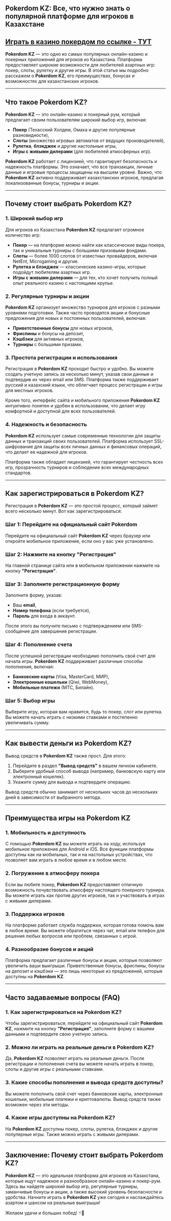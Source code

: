 ## Pokerdom KZ: Все, что нужно знать о популярной платформе для игроков в Казахстане

## [**Играть в казино покердом по ссылке - ТУТ**](https://brandplay.link/FwVc4f)

**Pokerdom KZ** — это одно из самых популярных онлайн-казино и покерных приложений для игроков из Казахстана. Платформа предоставляет широкие возможности для любителей азартных игр: покер, слоты, рулетку и другие игры. В этой статье мы подробно расскажем о **Pokerdom KZ**, его преимуществах, бонусах и возможностях для казахстанских игроков.

***

## Что такое Pokerdom KZ?

**Pokerdom KZ** — это онлайн-казино и покерный рум, который предлагает своим пользователям широкий выбор игр, включая:

* **Покер** (Техасский Холдем, Омаха и другие популярные разновидности),
* **Слоты** (множество игровых автоматов от ведущих производителей),
* **Рулетка**, **блэкджек** и другие настольные игры,
* **Игры с живыми дилерами** (для любителей атмосферных игр).

**Pokerdom KZ** работает с лицензией, что гарантирует безопасность и надежность платформы. Это означает, что все транзакции, личные данные и игровые процессы защищены на высшем уровне. Важно, что **Pokerdom KZ** активно поддерживает казахстанских игроков, предлагая локализованные бонусы, турниры и акции.

***

## Почему стоит выбрать Pokerdom KZ?

### 1. **Широкий выбор игр**

Для игроков из Казахстана **Pokerdom KZ** предлагает огромное количество игр:

* **Покер** — на платформе можно найти как классические виды покера, так и уникальные турниры с большими призовыми фондами.
* **Слоты** — более 1000 слотов от известных провайдеров, включая NetEnt, Microgaming и другие.
* **Рулетка и блэкджек** — классические казино-игры, которые подойдут любителям азартных игр.
* **Игры с живыми дилерами** — для тех, кто хочет получить полный опыт реального казино с настоящими крупье.

### 2. **Регулярные турниры и акции**

**Pokerdom KZ** организует множество турниров для игроков с разными уровнями подготовки. Также часто проводятся акции и бонусные предложения для новых и постоянных пользователей, включая:

* **Приветственные бонусы** для новых игроков,
* **Фриспины** и бонусы на депозит,
* **Кэшбэки** для активных игроков,
* **Турниры** с большими призами.

### 3. **Простота регистрации и использования**

Регистрация в **Pokerdom KZ** проходит быстро и удобно. Вы можете создать учетную запись за несколько минут, указав свои данные и подтвердив их через email или SMS. Платформа также поддерживает русский и казахский языки, что облегчает процесс регистрации и игры для местных игроков.

Кроме того, интерфейс сайта и мобильного приложения **Pokerdom KZ** интуитивно понятен и удобен в использовании, что делает игру комфортной и доступной для всех пользователей.

### 4. **Надежность и безопасность**

**Pokerdom KZ** использует самые современные технологии для защиты данных и транзакций своих пользователей. Платформа использует SSL-шифрование для защиты всех личных данных и финансовых операций, что делает ее надежной для игроков.

Платформа также обладает лицензией, что гарантирует честность всех игр, прозрачность турниров и соблюдение всех международных стандартов.

***

## Как зарегистрироваться в Pokerdom KZ?

Регистрация в **Pokerdom KZ** — это простой процесс, который займет всего несколько минут. Вот как зарегистрироваться:

### Шаг 1: Перейдите на официальный сайт Pokerdom

Перейдите на официальный сайт **Pokerdom KZ** через браузер или откройте мобильное приложение, если оно у вас уже установлено.

### Шаг 2: Нажмите на кнопку "Регистрация"

На главной странице сайта или в мобильном приложении нажмите на кнопку **"Регистрация"**.

### Шаг 3: Заполните регистрационную форму

Заполните форму, указав:

* Ваш **email**,
* **Номер телефона** (если требуется),
* **Пароль** для входа в аккаунт.

После этого вы получите письмо с подтверждением или SMS-сообщение для завершения регистрации.

### Шаг 4: Пополнение счета

После успешной регистрации необходимо пополнить свой счет для начала игры. **Pokerdom KZ** поддерживает различные способы пополнения, включая:

* **Банковские карты** (Visa, MasterCard, МИР),
* **Электронные кошельки** (Qiwi, WebMoney),
* **Мобильные платежи** (МТС, Билайн).

### Шаг 5: Выбор игры

Выберите игру, которая вам нравится, будь то покер, слот или рулетка. Вы можете начать играть с низкими ставками и постепенно увеличивать сумму.

***

## Как вывести деньги из Pokerdom KZ?

Вывод средств в **Pokerdom KZ** также прост. Для этого:

1. Перейдите в раздел **"Вывод средств"** в вашем личном кабинете.
2. Выберите удобный способ вывода (например, банковскую карту или электронный кошелек).
3. Укажите сумму для вывода и подтвердите операцию.

Вывод средств обычно занимает от нескольких часов до нескольких дней в зависимости от выбранного метода.

***

## Преимущества игры на Pokerdom KZ

### 1. **Мобильность и доступность**

С помощью **Pokerdom KZ** вы можете играть на ходу, используя мобильное приложение для Android и iOS. Все функции платформы доступны как на мобильных, так и на настольных устройствах, что позволяет вам играть в любое время и в любом месте.

### 2. **Погружение в атмосферу покера**

Если вы любите покер, **Pokerdom KZ** предоставляет отличную возможность почувствовать атмосферу настоящего покерного турнира. Вы можете играть как против других игроков, так и участвовать в играх с живыми дилерами.

### 3. **Поддержка игроков**

На платформе работает служба поддержки, которая готова помочь вам в любое время. Вы можете обратиться через чат, email или телефон для решения любых вопросов или проблем, связанных с игрой.

### 4. **Разнообразие бонусов и акций**

Платформа предлагает различные бонусы и акции, которые позволяют увеличить ваши выигрыши. Приветственные бонусы, фриспины, бонусы на депозит и кэшбэки — это лишь некоторые из предложений, которые доступны на **Pokerdom KZ**.

***

## Часто задаваемые вопросы (FAQ)

### 1. **Как зарегистрироваться на Pokerdom KZ?**

Чтобы зарегистрироваться, перейдите на официальный сайт **Pokerdom KZ**, нажмите на кнопку **"Регистрация"**, заполните форму с вашими данными и подтвердите свою учетную запись.

### 2. **Можно ли играть на реальные деньги в Pokerdom KZ?**

Да, **Pokerdom KZ** позволяет играть на реальные деньги. После регистрации и пополнения счета вы можете начать играть в покер, слоты и другие игры с реальными ставками.

### 3. **Какие способы пополнения и вывода средств доступны?**

Вы можете пополнить свой счет через банковские карты, электронные кошельки, мобильные платежи и криптовалюты. Вывод средств также возможен через эти методы.

### 4. **Какие игры доступны на Pokerdom KZ?**

На **Pokerdom KZ** доступны покер, слоты, рулетка, блэкджек и другие популярные игры. Также можно играть с живыми дилерами.

***

## Заключение: Почему стоит выбрать Pokerdom KZ?

**Pokerdom KZ** — это идеальная платформа для игроков из Казахстана, которые ищут надежное и разнообразное онлайн-казино и покер-рум. Здесь вы найдете широкий выбор игр, регулярные турниры, заманчивые бонусы и акции, а также высокий уровень безопасности и удобства. Начните играть в **Pokerdom KZ** уже сегодня и наслаждайтесь азартом и шансом на реальные выигрыши!

Желаем удачи и больших побед! 🃏🎰
